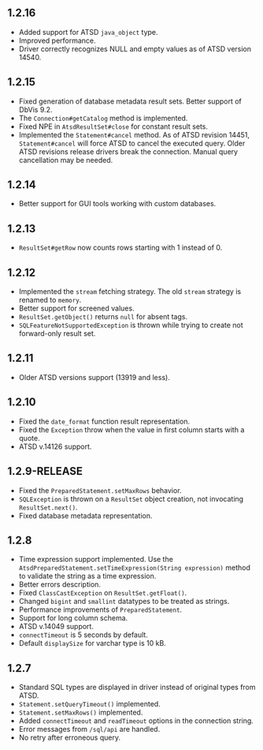 ## 1.2.16
* Added support for ATSD `java_object` type.
* Improved performance.
* Driver correctly recognizes NULL and empty values as of ATSD version 14540.

## 1.2.15
* Fixed generation of database metadata result sets. Better support of DbVis 9.2.
* The `Connection#getCatalog` method is implemented.
* Fixed NPE in `AtsdResultSet#close` for constant result sets.
* Implemented the `Statement#cancel` method. As of ATSD revision 14451, `Statement#cancel` will force ATSD to cancel the executed query. Older ATSD revisions release drivers break the connection. Manual query cancellation may be needed.

## 1.2.14
* Better support for GUI tools working with custom databases.

## 1.2.13
* `ResultSet#getRow` now counts rows starting with 1 instead of 0.

## 1.2.12
* Implemented the `stream` fetching strategy. The old `stream` strategy is renamed to `memory`.
* Better support for screened values.
* `ResultSet.getObject()` returns `null` for absent tags.
* `SQLFeatureNotSupportedException` is thrown while trying to create not forward-only result set.

## 1.2.11
* Older ATSD versions support (13919 and less).

## 1.2.10
* Fixed the `date_format` function result representation.
* Fixed the `Exception` throw when the value in first column starts with a quote.
* ATSD v.14126 support.

## 1.2.9-RELEASE
* Fixed the `PreparedStatement.setMaxRows` behavior.
* `SQLException` is thrown on a `ResultSet` object creation, not invocating `ResultSet.next()`.
* Fixed database metadata representation.

## 1.2.8
* Time expression support implemented. Use the `AtsdPreparedStatement.setTimeExpression(String expression)` method to validate the string as a time expression.
* Better errors description.
* Fixed `ClassCastException` on `ResultSet.getFloat()`.
* Changed `bigint` and `smallint` datatypes to be treated as strings.
* Performance improvements of `PreparedStatement`.
* Support for long column schema.
* ATSD v.14049 support.
* `connectTimeout` is 5 seconds by default.
* Default `displaySize` for varchar type is 10 kB.

## 1.2.7
* Standard SQL types are displayed in driver instead of original types from ATSD.
* `Statement.setQueryTimeout()` implemented.
* `Statement.setMaxRows()` implemented.
* Added `connectTimeout` and `readTimeout` options in the connection string.
* Error messages from `/sql/api` are handled.
* No retry after erroneous query.
